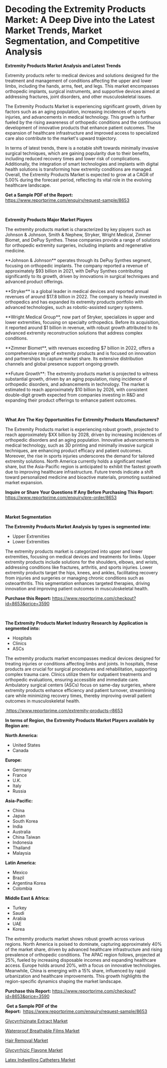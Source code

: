 <p><h1>Decoding the Extremity Products Market: A Deep Dive into the Latest Market Trends, Market Segmentation, and Competitive Analysis</h1></p><p><strong>Extremity Products Market Analysis and Latest Trends</strong></p>
<p><p>Extremity products refer to medical devices and solutions designed for the treatment and management of conditions affecting the upper and lower limbs, including the hands, arms, feet, and legs. This market encompasses orthopedic implants, surgical instruments, and supportive devices aimed at addressing fractures, joint disorders, and other musculoskeletal issues.</p><p>The Extremity Products Market is experiencing significant growth, driven by factors such as an aging population, increasing incidences of sports injuries, and advancements in medical technology. This growth is further fueled by the rising awareness of orthopedic conditions and the continuous development of innovative products that enhance patient outcomes. The expansion of healthcare infrastructure and improved access to specialized care also contribute to the market's upward trajectory.</p><p>In terms of latest trends, there is a notable shift towards minimally invasive surgical techniques, which are gaining popularity due to their benefits, including reduced recovery times and lower risk of complications. Additionally, the integration of smart technologies and implants with digital health solutions is transforming how extremity conditions are managed. Overall, the Extremity Products Market is expected to grow at a CAGR of 5.00% during the forecast period, reflecting its vital role in the evolving healthcare landscape.</p></p>
<p><strong>Get a Sample PDF of the Report:&nbsp;</strong> <a href="https://www.reportprime.com/enquiry/request-sample/8653">https://www.reportprime.com/enquiry/request-sample/8653</a></p>
<p>&nbsp;</p>
<p><strong>Extremity Products Major Market Players</strong></p>
<p><p>The extremity products market is characterized by key players such as Johnson & Johnson, Smith & Nephew, Stryker, Wright Medical, Zimmer Biomet, and DePuy Synthes. These companies provide a range of solutions for orthopedic extremity surgeries, including implants and regenerative medicine.</p><p>**Johnson & Johnson** operates through its DePuy Synthes segment, focusing on orthopedic implants. The company reported a revenue of approximately $93 billion in 2021, with DePuy Synthes contributing significantly to its growth, driven by innovations in surgical techniques and advanced product offerings.</p><p>**Stryker** is a global leader in medical devices and reported annual revenues of around $17.8 billion in 2022. The company is heavily invested in orthopedics and has expanded its extremity products portfolio with advanced technologies, such as robotic-assisted surgery systems.</p><p>**Wright Medical Group**, now part of Stryker, specializes in upper and lower extremities, focusing on specialty orthopedics. Before its acquisition, it reported around $1 billion in revenue, with robust growth attributed to its advanced extremity reconstruction solutions that address complex conditions.</p><p>**Zimmer Biomet**, with revenues exceeding $7 billion in 2022, offers a comprehensive range of extremity products and is focused on innovation and partnerships to capture market share. Its extensive distribution channels and global presence support ongoing growth.</p><p>**Future Growth**: The extremity products market is projected to witness substantial growth, driven by an aging population, rising incidence of orthopedic disorders, and advancements in technology. The market is estimated to reach approximately $10 billion by 2026, with consistent double-digit growth expected from companies investing in R&D and expanding their product offerings to enhance patient outcomes.</p></p>
<p>&nbsp;</p>
<p><strong>What Are The Key Opportunities For Extremity Products Manufacturers?</strong></p>
<p><p>The Extremity Products market is experiencing robust growth, projected to reach approximately $XX billion by 2028, driven by increasing incidences of orthopedic disorders and an aging population. Innovative advancements in medical technology, such as 3D printing and minimally invasive surgical techniques, are enhancing product efficacy and patient outcomes. Moreover, the rise in sports injuries underscores the demand for tailored extremity solutions. North America currently holds a significant market share, but the Asia-Pacific region is anticipated to exhibit the fastest growth due to improving healthcare infrastructure. Future trends indicate a shift toward personalized medicine and bioactive materials, promoting sustained market expansion.</p></p>
<p><strong>Inquire or Share Your Questions If Any Before Purchasing This Report:</strong> <a href="https://www.reportprime.com/enquiry/pre-order/8653">https://www.reportprime.com/enquiry/pre-order/8653</a></p>
<p>&nbsp;</p>
<p><strong>Market Segmentation</strong></p>
<p><strong>The Extremity Products Market Analysis by types is segmented into:</strong></p>
<p><ul><li>Upper Extremities</li><li>Lower Extremities</li></ul></p>
<p><p>The extremity products market is categorized into upper and lower extremities, focusing on medical devices and treatments for limbs. Upper extremity products include solutions for the shoulders, elbows, and wrists, addressing conditions like fractures, arthritis, and sports injuries. Lower extremity products target the hips, knees, and ankles, facilitating recovery from injuries and surgeries or managing chronic conditions such as osteoarthritis. This segmentation enhances targeted therapies, driving innovation and improving patient outcomes in musculoskeletal health.</p></p>
<p><strong>Purchase this Report:&nbsp;</strong><a href="https://www.reportprime.com/checkout?id=8653&price=3590">https://www.reportprime.com/checkout?id=8653&price=3590</a></p>
<p>&nbsp;</p>
<p><strong>The Extremity Products Market Industry Research by Application is segmented into:</strong></p>
<p><ul><li>Hospitals</li><li>Clinics</li><li>ASCs</li></ul></p>
<p><p>The extremity products market encompasses medical devices designed for treating injuries or conditions affecting limbs and joints. In hospitals, these products are crucial for surgical procedures and rehabilitation, supporting complex trauma care. Clinics utilize them for outpatient treatments and orthopedic evaluations, ensuring accessible and immediate care. Ambulatory surgical centers (ASCs) focus on same-day surgeries, where extremity products enhance efficiency and patient turnover, streamlining care while minimizing recovery times, thereby improving overall patient outcomes in musculoskeletal health.</p></p>
<p><a href="https://www.reportprime.com/extremity-products-r8653">&nbsp;https://www.reportprime.com/extremity-products-r8653</a></p>
<p><strong>In terms of Region, the Extremity Products Market Players available by Region are:</strong></p>
<p>
    <p> <strong> North America: </strong>
        <ul>
            <li>United States</li>
            <li>Canada</li>
        </ul>
        </p> 
    <p> <strong> Europe: </strong>
        <ul>
            <li>Germany</li>
            <li>France</li>
            <li>U.K.</li>
            <li>Italy</li>
            <li>Russia</li>
        </ul>
        </p> 
    <p> <strong> Asia-Pacific: </strong>
        <ul>
            <li>China</li>
            <li>Japan</li>
            <li>South Korea</li>
            <li>India</li>
            <li>Australia</li>
            <li>China Taiwan</li>
            <li>Indonesia</li>
            <li>Thailand</li>
            <li>Malaysia</li>
        </ul>
        </p> 
    <p> <strong> Latin America: </strong>
        <ul>
            <li>Mexico</li>
            <li>Brazil</li>
            <li>Argentina Korea</li>
            <li>Colombia</li>
        </ul>
        </p> 
    <p> <strong> Middle East & Africa: </strong>
        <ul>
            <li>Turkey</li>
            <li>Saudi</li>
            <li>Arabia</li>
            <li>UAE</li>
            <li>Korea</li>
        </ul>
    </p>
    </p>
<p><p>The extremity products market shows robust growth across various regions. North America is poised to dominate, capturing approximately 40% of the market share, driven by advanced healthcare infrastructure and rising prevalence of orthopedic conditions. The APAC region follows, projected at 25%, fueled by increasing disposable incomes and expanding healthcare access. Europe holds around 20%, with a focus on innovative technologies. Meanwhile, China is emerging with a 15% share, influenced by rapid urbanization and healthcare improvements. This growth highlights the region-specific dynamics shaping the market landscape.</p></p>
<p><strong>Purchase this Report: </strong><a href="https://www.reportprime.com/checkout?id=8653&price=3590">https://www.reportprime.com/checkout?id=8653&price=3590</a></p>
<p>&nbsp;<strong>Get a Sample PDF of the Report:&nbsp;&nbsp;</strong><a href="https://www.reportprime.com/enquiry/request-sample/8653">https://www.reportprime.com/enquiry/request-sample/8653</a></p>
<p><strong></strong></p>
<p><p><a href="https://issuu.com/reportprime-2/docs/glycyrrhizinate-extract-market-size_351cf93bb942d5">Glycyrrhizinate Extract Market</a></p><p><a href="https://medium.com/@kstephensonlo/the-global-waterproof-breathable-films-market-identifies-drivers-restraints-opportunities-and-3a26c2f231dc">Waterproof Breathable Films Market</a></p><p><a href="https://www.linkedin.com/pulse/hair-removal-market-evolution-global-trends-regional-dynamics-xe5tf?trackingId=4zfwr%2FNKRBClNDglfDTxxg%3D%3D">Hair Removal Market</a></p><p><a href="https://issuu.com/reportprime-2/docs/glycyrrhizic-flavone-market-size-20_d04583049ef3e4">Glycyrrhizic Flavone Market</a></p><p><a href="https://github.com/gdfhhhj/Market-Research-Report-List-6/blob/main/latex-indwelling-catheters-market.md">Latex Indwelling Catheters Market</a></p></p>